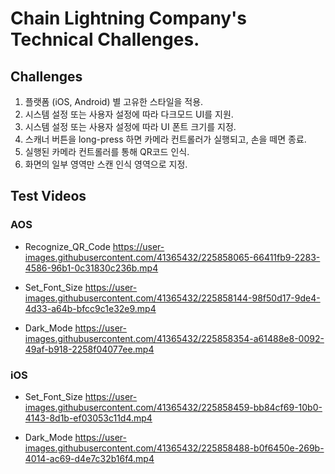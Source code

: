 # Chain Lightning Company's Technical Challenges.

## Challenges
1. 플랫폼 (iOS, Android) 별 고유한 스타일을 적용.
2. 시스템 설정 또는 사용자 설정에 따라 다크모드 UI를 지원.
3. 시스템 설정 또는 사용자 설정에 따라 UI 폰트 크기를 지정.
4. 스캐너 버튼을 long-press 하면 카메라 컨트롤러가 실행되고, 손을 떼면 종료.
5. 실행된 카메라 컨트롤러를 통해 QR코드 인식.
6. 화면의 일부 영역만 스캔 인식 영역으로 지정.




## Test Videos
### AOS
- Recognize_QR_Code
https://user-images.githubusercontent.com/41365432/225858065-66411fb9-2283-4586-96b1-0c31830c236b.mp4

- Set_Font_Size
https://user-images.githubusercontent.com/41365432/225858144-98f50d17-9de4-4d33-a64b-bfcc9c1e32e9.mp4

- Dark_Mode
https://user-images.githubusercontent.com/41365432/225858354-a61488e8-0092-49af-b918-2258f04077ee.mp4

### iOS
- Set_Font_Size
https://user-images.githubusercontent.com/41365432/225858459-bb84cf69-10b0-4143-8d1b-ef03053c11d4.mp4

- Dark_Mode
https://user-images.githubusercontent.com/41365432/225858488-b0f6450e-269b-4014-ac69-d4e7c32b16f4.mp4

